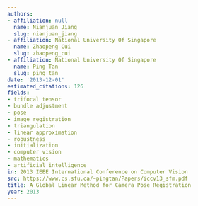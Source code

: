 ```yaml
---
authors:
- affiliation: null
  name: Nianjuan Jiang
  slug: nianjuan_jiang
- affiliation: National University Of Singapore
  name: Zhaopeng Cui
  slug: zhaopeng_cui
- affiliation: National University Of Singapore
  name: Ping Tan
  slug: ping_tan
date: '2013-12-01'
estimated_citations: 126
fields:
- trifocal tensor
- bundle adjustment
- pose
- image registration
- triangulation
- linear approximation
- robustness
- initialization
- computer vision
- mathematics
- artificial intelligence
in: 2013 IEEE International Conference on Computer Vision
src: https://www.cs.sfu.ca/~pingtan/Papers/iccv13_sfm.pdf
title: A Global Linear Method for Camera Pose Registration
year: 2013
---
```

